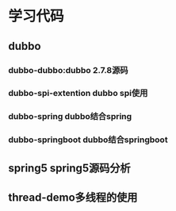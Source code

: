 # 学习代码
## dubbo
### dubbo-dubbo:dubbo 2.7.8源码
### dubbo-spi-extention dubbo spi使用
### dubbo-spring dubbo结合spring
### dubbo-springboot dubbo结合springboot
## spring5 spring5源码分析
## thread-demo多线程的使用

